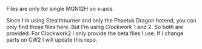 Files are only for single MGN12H on x-axis.

Since I'm using Stealthburner and only the Phaetus Dragon hotend, you can only find those files here. But I'm using Clockwork 1 and 2. So both are provided. For Clockwork2 I only provide the beta files I use. If I change parts on CW2 I will update this repo.